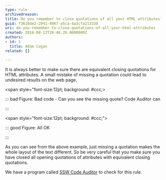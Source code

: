 ```yaml
---
type: rule
archivedreason: 
title: Do you remember to close quotations of all your HTML attributes?
guid: f3618de2-2941-4967-a5ca-4a3cfa213330
uri: do-you-remember-to-close-quotations-of-all-your-html-attributes
created: 2016-08-12T20:46:20.0000000Z
authors:
- id: 1
  title: Adam Cogan
related: []

---
```


It is always better to make sure there are equivalent closing quotations for HTML attributes. A small mistake of missing a quotation could lead to undesired results on the web page.

<!--endintro-->



&lt;span style="font-size:12pt; background: #ccc;&gt;


::: bad
Figure: Bad code - Can you see the missing quote? Code Auditor can


:::


&lt;span style="font-size:12pt; background: #ccc;"&gt;


::: good
Figure: All OK

:::


As you can see from the above example, just missing a quotation makes the whole layout of the text different. So be very careful that you make sure you have closed all opening quotations of attributes with equivalent closing quotations.

We have a program called [SSW Code Auditor](https&#58;//www.ssw.com.au/ssw/codeauditor/) to check for this rule.
